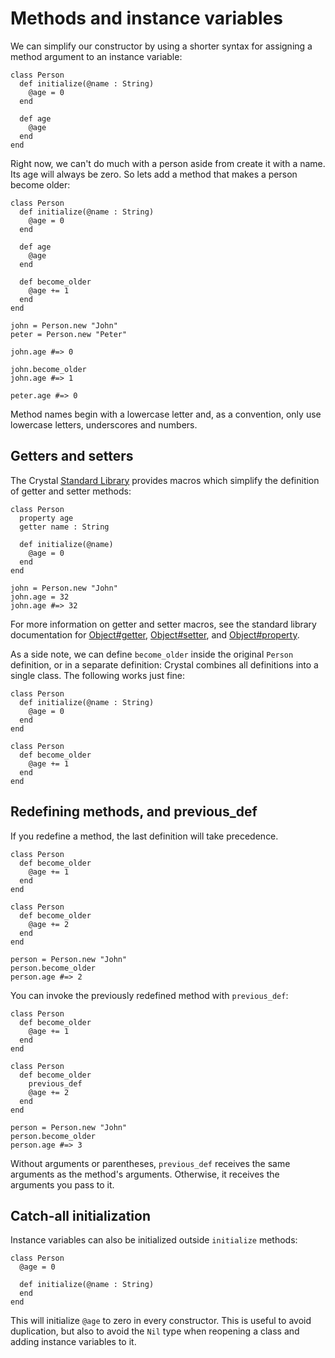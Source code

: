 # Methods and instance variables

We can simplify our constructor by using a shorter syntax for assigning a method argument to an instance variable:

```crystal
class Person
  def initialize(@name : String)
    @age = 0
  end
  
  def age
    @age
  end
end
```

Right now, we can't do much with a person aside from create it with a name. Its age will always be zero. So lets add a method that makes a person become older:

```crystal
class Person
  def initialize(@name : String)
    @age = 0
  end
  
  def age
    @age
  end
  
  def become_older
    @age += 1
  end
end

john = Person.new "John"
peter = Person.new "Peter"

john.age #=> 0

john.become_older
john.age #=> 1

peter.age #=> 0
```

Method names begin with a lowercase letter and, as a convention, only use lowercase letters, underscores and numbers.

## Getters and setters

The Crystal [Standard Library](https://crystal-lang.org/api) provides macros which simplify the definition of getter and setter methods:

```crystal
class Person
  property age
  getter name : String

  def initialize(@name)
    @age = 0
  end
end

john = Person.new "John"
john.age = 32
john.age #=> 32
```

For more information on getter and setter macros, see the standard library documentation for [Object#getter](https://crystal-lang.org/api/latest/Object.html#getter%28%2Anames%29-macro), [Object#setter](https://crystal-lang.org/api/latest/Object.html#setter%28%2Anames%29-macro), and [Object#property](https://crystal-lang.org/api/latest/Object.html#property%28%2Anames%29-macro).

As a side note, we can define `become_older` inside the original `Person` definition, or in a separate definition: Crystal combines all definitions into a single class. The following works just fine:

```crystal
class Person
  def initialize(@name : String)
    @age = 0
  end
end

class Person
  def become_older
    @age += 1
  end
end
```

## Redefining methods, and previous_def

If you redefine a method, the last definition will take precedence.

```crystal
class Person
  def become_older
    @age += 1
  end
end

class Person
  def become_older
    @age += 2
  end
end

person = Person.new "John"
person.become_older
person.age #=> 2
```

You can invoke the previously redefined method with `previous_def`:

```crystal
class Person
  def become_older
    @age += 1
  end
end

class Person
  def become_older
    previous_def
    @age += 2
  end
end

person = Person.new "John"
person.become_older
person.age #=> 3
```

Without arguments or parentheses, `previous_def` receives the same arguments as the method's arguments. Otherwise, it receives the arguments you pass to it.

## Catch-all initialization

Instance variables can also be initialized outside `initialize` methods:

```crystal
class Person
  @age = 0

  def initialize(@name : String)
  end
end
```

This will initialize `@age` to zero in every constructor. This is useful to avoid duplication, but also to avoid the `Nil` type when reopening a class and adding instance variables to it.

